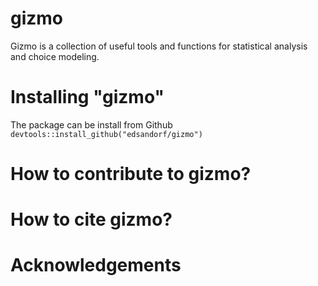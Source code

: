 # gizmo
Gizmo is a collection of useful tools and functions for statistical analysis and choice modeling.

# Installing "gizmo"
The package can be install from Github `devtools::install_github("edsandorf/gizmo")`

# How to contribute to gizmo?

# How to cite gizmo?

# Acknowledgements
